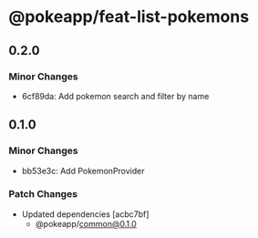 # @pokeapp/feat-list-pokemons

## 0.2.0

### Minor Changes

- 6cf89da: Add pokemon search and filter by name

## 0.1.0

### Minor Changes

- bb53e3c: Add PokemonProvider

### Patch Changes

- Updated dependencies [acbc7bf]
  - @pokeapp/common@0.1.0

